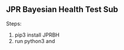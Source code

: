JPR Bayesian Health Test Sub
----------------------------

Steps:
1. pip3 install JPRBH
2. run python3 and 